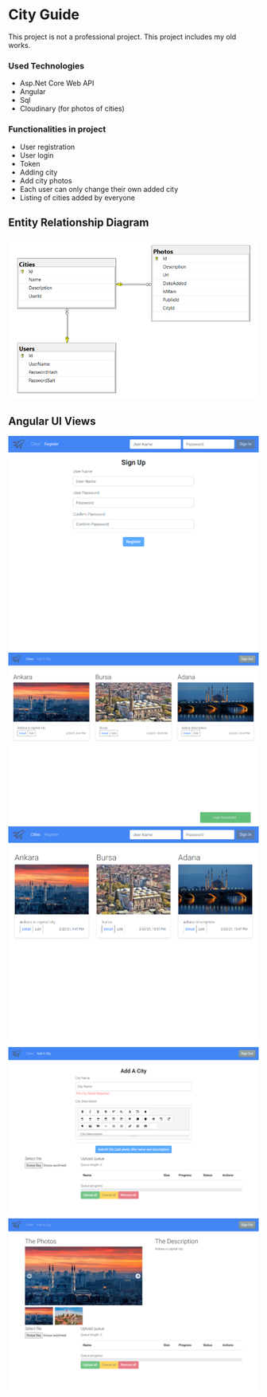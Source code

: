 # City Guide
This project is not a professional project. This project includes my old works.  
### Used Technologies
- Asp.Net Core Web API
- Angular
- Sql
- Cloudinary (for photos of cities)
### Functionalities in project
- User registration
- User login
- Token
- Adding city
- Add city photos
- Each user can only change their own added city
- Listing of cities added by everyone
## Entity Relationship Diagram
![er diagram](https://github.com/ArifTarp/CityGuide/blob/main/screen%20shots/entity-relationship-diagram.PNG)
## Angular UI Views
![register](https://github.com/ArifTarp/CityGuide/blob/main/screen%20shots/register.png)
![login](https://github.com/ArifTarp/CityGuide/blob/main/screen%20shots/login.png)
![listing cities](https://github.com/ArifTarp/CityGuide/blob/main/screen%20shots/listing-cities.png)
![adding cities](https://github.com/ArifTarp/CityGuide/blob/main/screen%20shots/adding-city.png)
![editing city](https://github.com/ArifTarp/CityGuide/blob/main/screen%20shots/editing-city.png)
